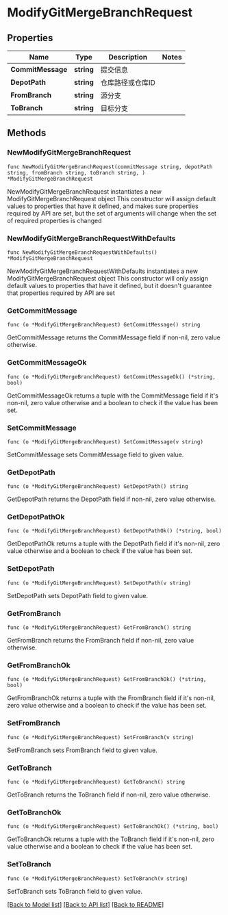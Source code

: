 # ModifyGitMergeBranchRequest

## Properties

Name | Type | Description | Notes
------------ | ------------- | ------------- | -------------
**CommitMessage** | **string** | 提交信息 | 
**DepotPath** | **string** | 仓库路径或仓库ID | 
**FromBranch** | **string** | 源分支 | 
**ToBranch** | **string** | 目标分支 | 

## Methods

### NewModifyGitMergeBranchRequest

`func NewModifyGitMergeBranchRequest(commitMessage string, depotPath string, fromBranch string, toBranch string, ) *ModifyGitMergeBranchRequest`

NewModifyGitMergeBranchRequest instantiates a new ModifyGitMergeBranchRequest object
This constructor will assign default values to properties that have it defined,
and makes sure properties required by API are set, but the set of arguments
will change when the set of required properties is changed

### NewModifyGitMergeBranchRequestWithDefaults

`func NewModifyGitMergeBranchRequestWithDefaults() *ModifyGitMergeBranchRequest`

NewModifyGitMergeBranchRequestWithDefaults instantiates a new ModifyGitMergeBranchRequest object
This constructor will only assign default values to properties that have it defined,
but it doesn't guarantee that properties required by API are set

### GetCommitMessage

`func (o *ModifyGitMergeBranchRequest) GetCommitMessage() string`

GetCommitMessage returns the CommitMessage field if non-nil, zero value otherwise.

### GetCommitMessageOk

`func (o *ModifyGitMergeBranchRequest) GetCommitMessageOk() (*string, bool)`

GetCommitMessageOk returns a tuple with the CommitMessage field if it's non-nil, zero value otherwise
and a boolean to check if the value has been set.

### SetCommitMessage

`func (o *ModifyGitMergeBranchRequest) SetCommitMessage(v string)`

SetCommitMessage sets CommitMessage field to given value.


### GetDepotPath

`func (o *ModifyGitMergeBranchRequest) GetDepotPath() string`

GetDepotPath returns the DepotPath field if non-nil, zero value otherwise.

### GetDepotPathOk

`func (o *ModifyGitMergeBranchRequest) GetDepotPathOk() (*string, bool)`

GetDepotPathOk returns a tuple with the DepotPath field if it's non-nil, zero value otherwise
and a boolean to check if the value has been set.

### SetDepotPath

`func (o *ModifyGitMergeBranchRequest) SetDepotPath(v string)`

SetDepotPath sets DepotPath field to given value.


### GetFromBranch

`func (o *ModifyGitMergeBranchRequest) GetFromBranch() string`

GetFromBranch returns the FromBranch field if non-nil, zero value otherwise.

### GetFromBranchOk

`func (o *ModifyGitMergeBranchRequest) GetFromBranchOk() (*string, bool)`

GetFromBranchOk returns a tuple with the FromBranch field if it's non-nil, zero value otherwise
and a boolean to check if the value has been set.

### SetFromBranch

`func (o *ModifyGitMergeBranchRequest) SetFromBranch(v string)`

SetFromBranch sets FromBranch field to given value.


### GetToBranch

`func (o *ModifyGitMergeBranchRequest) GetToBranch() string`

GetToBranch returns the ToBranch field if non-nil, zero value otherwise.

### GetToBranchOk

`func (o *ModifyGitMergeBranchRequest) GetToBranchOk() (*string, bool)`

GetToBranchOk returns a tuple with the ToBranch field if it's non-nil, zero value otherwise
and a boolean to check if the value has been set.

### SetToBranch

`func (o *ModifyGitMergeBranchRequest) SetToBranch(v string)`

SetToBranch sets ToBranch field to given value.



[[Back to Model list]](../README.md#documentation-for-models) [[Back to API list]](../README.md#documentation-for-api-endpoints) [[Back to README]](../README.md)


